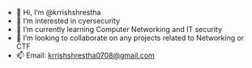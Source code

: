 - 👋 Hi, I’m @krrishshrestha
- 👀 I’m interested in cyersecurity 
- 🌱 I’m currently learning Computer Networking and IT security 
- 💞️ I’m looking to collaborate on any projects related to Networking or CTF
- 📫 Email: krrishshrestha0708@gmail.com


<!---
krrishshrestha/krrishshrestha is a ✨ special ✨ repository because its `README.md` (this file) appears on your GitHub profile.
You can click the Preview link to take a look at your changes.
--->
